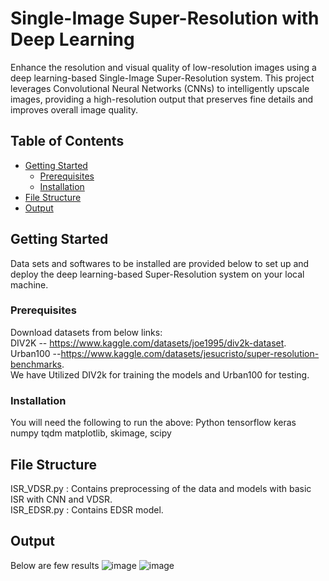 # Single-Image Super-Resolution with Deep Learning

Enhance the resolution and visual quality of low-resolution images using a deep learning-based Single-Image Super-Resolution system. This project leverages Convolutional Neural Networks (CNNs) to intelligently upscale images, providing a high-resolution output that preserves fine details and improves overall image quality.

## Table of Contents
- [Getting Started](#getting-started)
  - [Prerequisites](#prerequisites)
  - [Installation](#installation)
- [File Structure](#FileStructure)
- [Output](#Output)

## Getting Started
Data sets and softwares to be installed are provided below to set up and deploy the deep learning-based Super-Resolution system on your local machine.

### Prerequisites
Download datasets from below links:  
DIV2K  -- https://www.kaggle.com/datasets/joe1995/div2k-dataset.  
Urban100 --https://www.kaggle.com/datasets/jesucristo/super-resolution-benchmarks.  
We have Utilized DIV2k for training the models and Urban100 for testing.  

### Installation
You will need the following to run the above:
Python 
tensorflow 
keras 
numpy 
tqdm
matplotlib, skimage, scipy

## File Structure
ISR_VDSR.py : Contains preprocessing of the data and models with basic ISR with CNN and VDSR.  
ISR_EDSR.py : Contains EDSR model.  

## Output
Below are few results
![image](https://github.com/DeepLearningDSCI601103/Image-Super-Resolution/assets/128659646/626a0a0a-a756-4976-8dd2-ff71e4f4deff)
![image](https://github.com/DeepLearningDSCI601103/Image-Super-Resolution/assets/128659646/dff17bb8-082e-473b-a697-8ad91f46576a)


